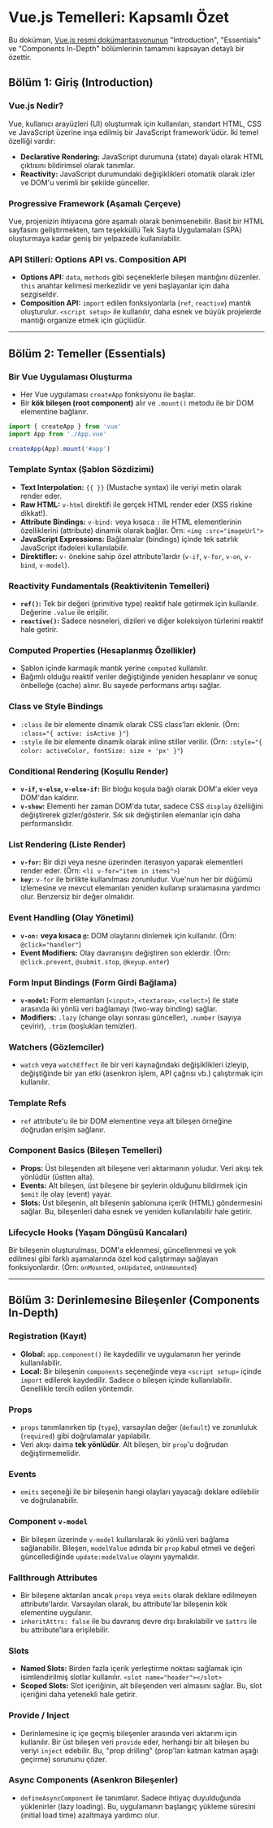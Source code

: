 # Vue.js Temelleri: Kapsamlı Özet

Bu doküman, [Vue.js resmi dokümantasyonunun](https://vuejs.org/guide/introduction.html) "Introduction", "Essentials" ve "Components In-Depth" bölümlerinin tamamını kapsayan detaylı bir özettir.

## Bölüm 1: Giriş (Introduction)

### Vue.js Nedir?

Vue, kullanıcı arayüzleri (UI) oluşturmak için kullanılan, standart HTML, CSS ve JavaScript üzerine inşa edilmiş bir JavaScript framework'üdür. İki temel özelliği vardır:

- **Declarative Rendering:** JavaScript durumuna (state) dayalı olarak HTML çıktısını bildirimsel olarak tanımlar.
- **Reactivity:** JavaScript durumundaki değişiklikleri otomatik olarak izler ve DOM'u verimli bir şekilde günceller.

### Progressive Framework (Aşamalı Çerçeve)

Vue, projenizin ihtiyacına göre aşamalı olarak benimsenebilir. Basit bir HTML sayfasını geliştirmekten, tam teşekküllü Tek Sayfa Uygulamaları (SPA) oluşturmaya kadar geniş bir yelpazede kullanılabilir.

### API Stilleri: Options API vs. Composition API

- **Options API:** `data`, `methods` gibi seçeneklerle bileşen mantığını düzenler. `this` anahtar kelimesi merkezlidir ve yeni başlayanlar için daha sezgiseldir.
- **Composition API:** `import` edilen fonksiyonlarla (`ref`, `reactive`) mantık oluşturulur. `<script setup>` ile kullanılır, daha esnek ve büyük projelerde mantığı organize etmek için güçlüdür.

---

## Bölüm 2: Temeller (Essentials)

### Bir Vue Uygulaması Oluşturma

- Her Vue uygulaması `createApp` fonksiyonu ile başlar.
- Bir **kök bileşen (root component)** alır ve `.mount()` metodu ile bir DOM elementine bağlanır.

```javascript
import { createApp } from 'vue'
import App from './App.vue'

createApp(App).mount('#app')
```

### Template Syntax (Şablon Sözdizimi)

- **Text Interpolation:** `{{ }}` (Mustache syntax) ile veriyi metin olarak render eder.
- **Raw HTML:** `v-html` direktifi ile gerçek HTML render eder (XSS riskine dikkat!).
- **Attribute Bindings:** `v-bind:` veya kısaca `:` ile HTML elementlerinin özelliklerini (attribute) dinamik olarak bağlar. Örn: `<img :src="imageUrl">`
- **JavaScript Expressions:** Bağlamalar (bindings) içinde tek satırlık JavaScript ifadeleri kullanılabilir.
- **Direktifler:** `v-` önekine sahip özel attribute'lardır (`v-if`, `v-for`, `v-on`, `v-bind`, `v-model`).

### Reactivity Fundamentals (Reaktivitenin Temelleri)

- **`ref()`:** Tek bir değeri (primitive type) reaktif hale getirmek için kullanılır. Değerine `.value` ile erişilir.
- **`reactive()`:** Sadece nesneleri, dizileri ve diğer koleksiyon türlerini reaktif hale getirir.

### Computed Properties (Hesaplanmış Özellikler)

- Şablon içinde karmaşık mantık yerine `computed` kullanılır.
- Bağımlı olduğu reaktif veriler değiştiğinde yeniden hesaplanır ve sonuç önbelleğe (cache) alınır. Bu sayede performans artışı sağlar.

### Class ve Style Bindings

- `:class` ile bir elemente dinamik olarak CSS class'ları eklenir. (Örn: `:class="{ active: isActive }"`)
- `:style` ile bir elemente dinamik olarak inline stiller verilir. (Örn: `:style="{ color: activeColor, fontSize: size + 'px' }"`)

### Conditional Rendering (Koşullu Render)

- **`v-if`, `v-else`, `v-else-if`:** Bir bloğu koşula bağlı olarak DOM'a ekler veya DOM'dan kaldırır.
- **`v-show`:** Elementi her zaman DOM'da tutar, sadece CSS `display` özelliğini değiştirerek gizler/gösterir. Sık sık değiştirilen elemanlar için daha performanslıdır.

### List Rendering (Liste Render)

- **`v-for`:** Bir dizi veya nesne üzerinden iterasyon yaparak elementleri render eder. (Örn: `<li v-for="item in items">`)
- **`key`:** `v-for` ile birlikte kullanılması zorunludur. Vue'nun her bir düğümü izlemesine ve mevcut elemanları yeniden kullanıp sıralamasına yardımcı olur. Benzersiz bir değer olmalıdır.

### Event Handling (Olay Yönetimi)

- **`v-on:` veya kısaca `@`:** DOM olaylarını dinlemek için kullanılır. (Örn: `@click="handler"`)
- **Event Modifiers:** Olay davranışını değiştiren son eklerdir. (Örn: `@click.prevent`, `@submit.stop`, `@keyup.enter`)

### Form Input Bindings (Form Girdi Bağlama)

- **`v-model`:** Form elemanları (`<input>`, `<textarea>`, `<select>`) ile state arasında iki yönlü veri bağlamayı (two-way binding) sağlar.
- **Modifiers:** `.lazy` (change olayı sonrası günceller), `.number` (sayıya çevirir), `.trim` (boşlukları temizler).

### Watchers (Gözlemciler)

- `watch` veya `watchEffect` ile bir veri kaynağındaki değişiklikleri izleyip, değiştiğinde bir yan etki (asenkron işlem, API çağrısı vb.) çalıştırmak için kullanılır.

### Template Refs

- `ref` attribute'u ile bir DOM elementine veya alt bileşen örneğine doğrudan erişim sağlanır.

### Component Basics (Bileşen Temelleri)

- **Props:** Üst bileşenden alt bileşene veri aktarmanın yoludur. Veri akışı tek yönlüdür (üstten alta).
- **Events:** Alt bileşen, üst bileşene bir şeylerin olduğunu bildirmek için `$emit` ile olay (event) yayar.
- **Slots:** Üst bileşenin, alt bileşenin şablonuna içerik (HTML) göndermesini sağlar. Bu, bileşenleri daha esnek ve yeniden kullanılabilir hale getirir.

### Lifecycle Hooks (Yaşam Döngüsü Kancaları)

Bir bileşenin oluşturulması, DOM'a eklenmesi, güncellenmesi ve yok edilmesi gibi farklı aşamalarında özel kod çalıştırmayı sağlayan fonksiyonlardır. (Örn: `onMounted`, `onUpdated`, `onUnmounted`)

---

## Bölüm 3: Derinlemesine Bileşenler (Components In-Depth)

### Registration (Kayıt)

- **Global:** `app.component()` ile kaydedilir ve uygulamanın her yerinde kullanılabilir.
- **Local:** Bir bileşenin `components` seçeneğinde veya `<script setup>` içinde `import` edilerek kaydedilir. Sadece o bileşen içinde kullanılabilir. Genellikle tercih edilen yöntemdir.

### Props

- `props` tanımlanırken tip (`type`), varsayılan değer (`default`) ve zorunluluk (`required`) gibi doğrulamalar yapılabilir.
- Veri akışı daima **tek yönlüdür**. Alt bileşen, bir `prop`'u doğrudan değiştirmemelidir.

### Events

- `emits` seçeneği ile bir bileşenin hangi olayları yayacağı deklare edilebilir ve doğrulanabilir.

### Component `v-model`

- Bir bileşen üzerinde `v-model` kullanılarak iki yönlü veri bağlama sağlanabilir. Bileşen, `modelValue` adında bir `prop` kabul etmeli ve değeri güncellediğinde `update:modelValue` olayını yaymalıdır.

### Fallthrough Attributes

- Bir bileşene aktarılan ancak `props` veya `emits` olarak deklare edilmeyen attribute'lardır. Varsayılan olarak, bu attribute'lar bileşenin kök elementine uygulanır.
- `inheritAttrs: false` ile bu davranış devre dışı bırakılabilir ve `$attrs` ile bu attribute'lara erişilebilir.

### Slots

- **Named Slots:** Birden fazla içerik yerleştirme noktası sağlamak için isimlendirilmiş slotlar kullanılır. `<slot name="header"></slot>`
- **Scoped Slots:** Slot içeriğinin, alt bileşenden veri almasını sağlar. Bu, slot içeriğini daha yetenekli hale getirir.

### Provide / Inject

- Derinlemesine iç içe geçmiş bileşenler arasında veri aktarımı için kullanılır. Bir üst bileşen veri `provide` eder, herhangi bir alt bileşen bu veriyi `inject` edebilir. Bu, "prop drilling" (prop'ları katman katman aşağı geçirme) sorununu çözer.

### Async Components (Asenkron Bileşenler)

- `defineAsyncComponent` ile tanımlanır. Sadece ihtiyaç duyulduğunda yüklenirler (lazy loading). Bu, uygulamanın başlangıç yükleme süresini (initial load time) azaltmaya yardımcı olur.
